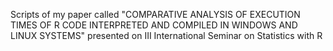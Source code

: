 Scripts of my paper called "COMPARATIVE ANALYSIS OF EXECUTION TIMES OF R CODE INTERPRETED AND COMPILED IN WINDOWS AND LINUX SYSTEMS" presented on III International Seminar on Statistics with R
